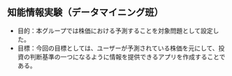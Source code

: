 ## 知能情報実験（データマイニング班）
- 目的：本グループでは株価における予測することを対象問題として設定した。
- 目標：今回の目標としては、ユーザーが予測されている株価を元にして、投資の判断基準の一つになるように情報を提供できるアプリを作成することである。
